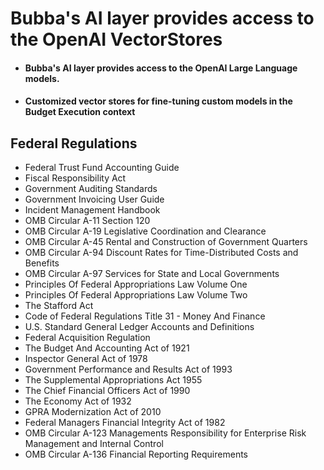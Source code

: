 # Bubba's AI layer provides access to the OpenAI VectorStores

- #### Bubba's AI layer provides access to the OpenAI Large Language models.
- #### Customized vector stores for fine-tuning custom models in the Budget Execution context

## ![]()Federal Regulations
 
- Federal Trust Fund Accounting Guide
- Fiscal Responsibility Act
- Government Auditing Standards
- Government Invoicing User Guide
- Incident Management Handbook
- OMB Circular A-11 Section 120
- OMB Circular A-19 Legislative Coordination and Clearance
- OMB Circular A-45 Rental and Construction of Government Quarters
- OMB Circular A-94 Discount Rates for Time-Distributed Costs and Benefits
- OMB Circular A-97 Services for State and Local Governments
- Principles Of Federal Appropriations Law Volume One
- Principles Of Federal Appropriations Law Volume Two
- The Stafford Act
- Code of Federal Regulations Title 31 - Money And Finance
- U.S. Standard General Ledger Accounts and Definitions
- Federal Acquisition Regulation
- The Budget And Accounting Act of 1921
- Inspector General Act of 1978
- Government Performance and Results Act of 1993
- The Supplemental Appropriations Act 1955
- The Chief Financial Officers Act of 1990
- The Economy Act of 1932
- GPRA Modernization Act of 2010
- Federal Managers Financial Integrity Act of 1982
- OMB Circular A-123 Managements Responsibility for Enterprise Risk Management and Internal Control
- OMB Circular A-136 Financial Reporting Requirements
